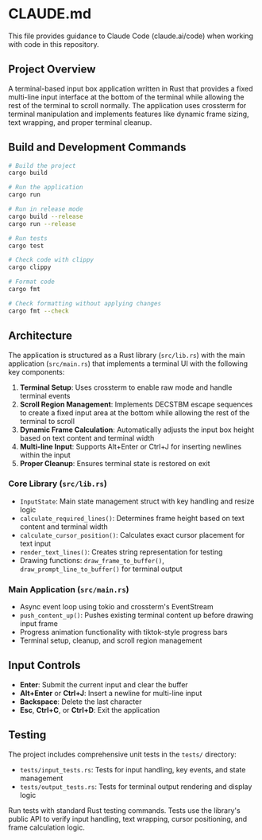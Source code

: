 # CLAUDE.md

This file provides guidance to Claude Code (claude.ai/code) when working with code in this repository.

## Project Overview

A terminal-based input box application written in Rust that provides a fixed multi-line input interface at the bottom of the terminal while allowing the rest of the terminal to scroll normally. The application uses crossterm for terminal manipulation and implements features like dynamic frame sizing, text wrapping, and proper terminal cleanup.

## Build and Development Commands

```bash
# Build the project
cargo build

# Run the application
cargo run

# Run in release mode
cargo build --release
cargo run --release

# Run tests
cargo test

# Check code with clippy
cargo clippy

# Format code
cargo fmt

# Check formatting without applying changes
cargo fmt --check
```

## Architecture

The application is structured as a Rust library (`src/lib.rs`) with the main application (`src/main.rs`) that implements a terminal UI with the following key components:

1. **Terminal Setup**: Uses crossterm to enable raw mode and handle terminal events
2. **Scroll Region Management**: Implements DECSTBM escape sequences to create a fixed input area at the bottom while allowing the rest of the terminal to scroll
3. **Dynamic Frame Calculation**: Automatically adjusts the input box height based on text content and terminal width
4. **Multi-line Input**: Supports Alt+Enter or Ctrl+J for inserting newlines within the input
5. **Proper Cleanup**: Ensures terminal state is restored on exit

### Core Library (`src/lib.rs`)
- `InputState`: Main state management struct with key handling and resize logic
- `calculate_required_lines()`: Determines frame height based on text content and terminal width
- `calculate_cursor_position()`: Calculates exact cursor placement for text input
- `render_text_lines()`: Creates string representation for testing
- Drawing functions: `draw_frame_to_buffer()`, `draw_prompt_line_to_buffer()` for terminal output

### Main Application (`src/main.rs`) 
- Async event loop using tokio and crossterm's EventStream
- `push_content_up()`: Pushes existing terminal content up before drawing input frame
- Progress animation functionality with tiktok-style progress bars
- Terminal setup, cleanup, and scroll region management

## Input Controls

- **Enter**: Submit the current input and clear the buffer
- **Alt+Enter** or **Ctrl+J**: Insert a newline for multi-line input
- **Backspace**: Delete the last character
- **Esc**, **Ctrl+C**, or **Ctrl+D**: Exit the application

## Testing

The project includes comprehensive unit tests in the `tests/` directory:

- `tests/input_tests.rs`: Tests for input handling, key events, and state management
- `tests/output_tests.rs`: Tests for terminal output rendering and display logic

Run tests with standard Rust testing commands. Tests use the library's public API to verify input handling, text wrapping, cursor positioning, and frame calculation logic.